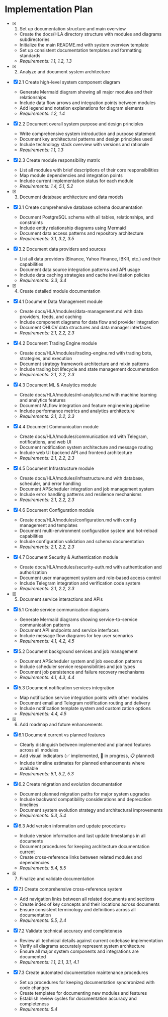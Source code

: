 # Implementation Plan

- [x] 1. Set up documentation structure and main overview
  - Create the docs/HLA directory structure with modules and diagrams subdirectories
  - Initialize the main README.md with system overview template
  - Set up consistent documentation templates and formatting standards
  - _Requirements: 1.1, 1.2, 1.3_

- [x] 2. Analyze and document system architecture

- [x] 2.1 Create high-level system component diagram
  - Generate Mermaid diagram showing all major modules and their relationships
  - Include data flow arrows and integration points between modules
  - Add legend and notation explanations for diagram elements
  - _Requirements: 1.2, 1.4_

- [x] 2.2 Document overall system purpose and design principles
  - Write comprehensive system introduction and purpose statement
  - Document key architectural patterns and design principles used
  - Include technology stack overview with versions and rationale
  - _Requirements: 1.1, 1.3_

- [x] 2.3 Create module responsibility matrix
  - List all modules with brief descriptions of their core responsibilities
  - Map module dependencies and integration points
  - Include current implementation status for each module
  - _Requirements: 1.4, 5.1, 5.2_

- [x] 3. Document database architecture and data models





- [x] 3.1 Create comprehensive database schema documentation
  - Document PostgreSQL schema with all tables, relationships, and constraints
  - Include entity relationship diagrams using Mermaid
  - Document data access patterns and repository architecture
  - _Requirements: 3.1, 3.2, 3.5_

- [x] 3.2 Document data providers and sources
  - List all data providers (Binance, Yahoo Finance, IBKR, etc.) and their capabilities
  - Document data source integration patterns and API usage
  - Include data caching strategies and cache invalidation policies
  - _Requirements: 3.3, 3.4_

- [x] 4. Create detailed module documentation
- [x] 4.1 Document Data Management module
  - Create docs/HLA/modules/data-management.md with data providers, feeds, and caching
  - Include component diagrams for data flow and provider integration
  - Document OHLCV data structures and data manager interfaces
  - _Requirements: 2.1, 2.2, 2.3_

- [x] 4.2 Document Trading Engine module
  - Create docs/HLA/modules/trading-engine.md with trading bots, strategies, and execution
  - Document strategy framework architecture and mixin patterns
  - Include trading bot lifecycle and state management documentation
  - _Requirements: 2.1, 2.2, 2.3_

- [x] 4.3 Document ML & Analytics module
  - Create docs/HLA/modules/ml-analytics.md with machine learning and analytics features
  - Document MLflow integration and feature engineering pipeline
  - Include performance metrics and analytics architecture
  - _Requirements: 2.1, 2.2, 2.3_

- [x] 4.4 Document Communication module
  - Create docs/HLA/modules/communication.md with Telegram, notifications, and web UI
  - Document notification system architecture and message routing
  - Include web UI backend API and frontend architecture
  - _Requirements: 2.1, 2.2, 2.3_

- [x] 4.5 Document Infrastructure module
  - Create docs/HLA/modules/infrastructure.md with database, scheduler, and error handling
  - Document APScheduler integration and job management system
  - Include error handling patterns and resilience mechanisms
  - _Requirements: 2.1, 2.2, 2.3_

- [x] 4.6 Document Configuration module
  - Create docs/HLA/modules/configuration.md with config management and templates
  - Document multi-environment configuration system and hot-reload capabilities
  - Include configuration validation and schema documentation
  - _Requirements: 2.1, 2.2, 2.3_

- [x] 4.7 Document Security & Authentication module
  - Create docs/HLA/modules/security-auth.md with authentication and authorization
  - Document user management system and role-based access control
  - Include Telegram integration and verification code system
  - _Requirements: 2.1, 2.2, 2.3_

- [x] 5. Document service interactions and APIs
- [x] 5.1 Create service communication diagrams
  - Generate Mermaid diagrams showing service-to-service communication patterns
  - Document API endpoints and service interfaces
  - Include message flow diagrams for key user scenarios
  - _Requirements: 4.1, 4.2, 4.5_

- [x] 5.2 Document background services and job management
  - Document APScheduler system and job execution patterns
  - Include scheduler service responsibilities and job types
  - Document job persistence and failure recovery mechanisms
  - _Requirements: 4.1, 4.3, 4.4_

- [x] 5.3 Document notification services integration
  - Map notification service integration points with other modules
  - Document email and Telegram notification routing and delivery
  - Include notification template system and customization options
  - _Requirements: 4.4, 4.5_

- [x] 6. Add roadmap and future enhancements

- [x] 6.1 Document current vs planned features
  - Clearly distinguish between implemented and planned features across all modules
  - Add visual indicators (✅ implemented, 🔄 in progress, 📋 planned)
  - Include timeline estimates for planned enhancements where available
  - _Requirements: 5.1, 5.2, 5.3_

- [x] 6.2 Create migration and evolution documentation
  - Document planned migration paths for major system upgrades
  - Include backward compatibility considerations and deprecation timelines
  - Document system evolution strategy and architectural improvements
  - _Requirements: 5.3, 5.4_

- [x] 6.3 Add version information and update procedures
  - Include version information and last update timestamps in all documents
  - Document procedures for keeping architecture documentation current
  - Create cross-reference links between related modules and dependencies
  - _Requirements: 5.4, 5.5_

- [x] 7. Finalize and validate documentation

- [x] 7.1 Create comprehensive cross-reference system
  - Add navigation links between all related documents and sections
  - Create index of key concepts and their locations across documents
  - Ensure consistent terminology and definitions across all documentation
  - _Requirements: 5.5, 2.4_

- [x] 7.2 Validate technical accuracy and completeness
  - Review all technical details against current codebase implementation
  - Verify all diagrams accurately represent system architecture
  - Ensure all major system components and integrations are documented
  - _Requirements: 1.1, 2.1, 3.1, 4.1_

- [x] 7.3 Create automated documentation maintenance procedures
  - Set up procedures for keeping documentation synchronized with code changes
  - Create templates for documenting new modules and features
  - Establish review cycles for documentation accuracy and completeness
  - _Requirements: 5.4_